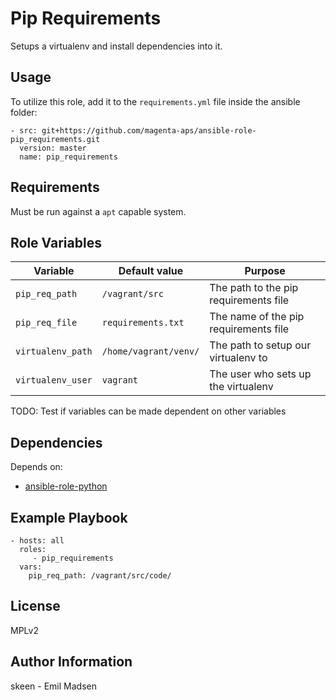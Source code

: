 Pip Requirements
================

Setups a virtualenv and install dependencies into it.

Usage
-----

To utilize this role, add it to the `requirements.yml` file inside the ansible folder:

    - src: git+https://github.com/magenta-aps/ansible-role-pip_requirements.git
      version: master
      name: pip_requirements

Requirements
------------

Must be run against a `apt` capable system.

Role Variables
--------------

| Variable          | Default value         | Purpose                               |
| ----------------- | --------------------- | ------------------------------------- |
| `pip_req_path`    | `/vagrant/src`        | The path to the pip requirements file |
| `pip_req_file`    | `requirements.txt`    | The name of the pip requirements file |
| `virtualenv_path` | `/home/vagrant/venv/` | The path to setup our virtualenv to   |
| `virtualenv_user` | `vagrant`             | The user who sets up the virtualenv   |

TODO: Test if variables can be made dependent on other variables

Dependencies
------------

Depends on:
* [ansible-role-python](https://github.com/magenta-aps/ansible-role-python)

Example Playbook
----------------

    - hosts: all
      roles:
         - pip_requirements
      vars:
        pip_req_path: /vagrant/src/code/

License
-------

MPLv2

Author Information
------------------

skeen - Emil Madsen
